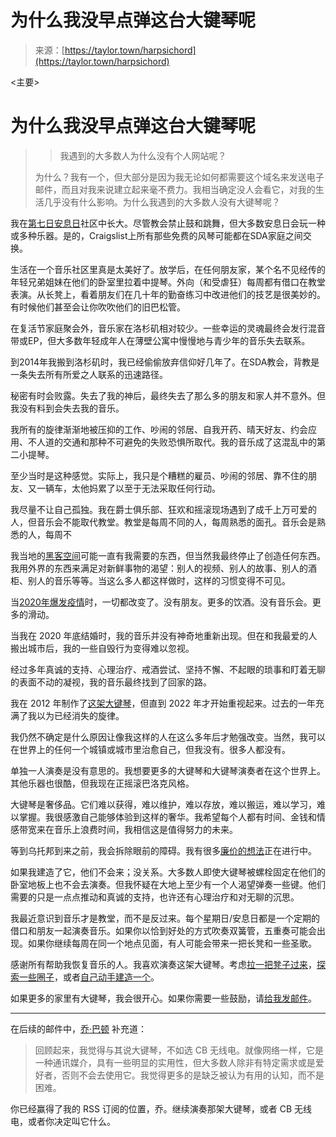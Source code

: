 <!--yml

分类：未分类

日期：2024年05月27日14:27:54

-->

# 为什么我没早点弹这台大键琴呢

> 来源：[https://taylor.town/harpsichord](https://taylor.town/harpsichord)

<主要>

# 为什么我没早点弹这台大键琴呢

> > 我遇到的大多数人为什么没有个人网站呢？
> > 
> 为什么？我有一个，但大部分是因为我无论如何都需要这个域名来发送电子邮件，而且对我来说建立起来毫不费力。我相当确定没人会看它，对我的生活几乎没有什么影响。为什么我遇到的大多数人没有大键琴呢？

我在[第七日安息日](https://en.wikipedia.org/wiki/Seventh-day_Adventist_Church)社区中长大。尽管教会禁止鼓和跳舞，但大多数安息日会玩一种或多种乐器。是的，Craigslist上所有那些免费的风琴可能都在SDA家庭之间交换。

生活在一个音乐社区里真是太美好了。放学后，在任何朋友家，某个名不见经传的年轻兄弟姐妹在他们的卧室里拉着中提琴。外向（和受虐狂）每周都有借口在教堂表演。从长凳上，看着朋友们在几十年的勤奋练习中改进他们的技艺是很美妙的。有时候他们甚至会让你吹吹他们的旧巴松管。

在复活节家庭聚会外，音乐家在洛杉矶相对较少。一些幸运的灵魂最终会发行混音带或EP，但大多数年轻成年人在薄壁公寓中慢慢地与青少年的音乐失去联系。

到2014年我搬到洛杉矶时，我已经偷偷放弃信仰好几年了。在SDA教会，背教是一条失去所有所爱之人联系的迅速路径。

秘密有时会败露。失去了我的神后，最终失去了那么多的朋友和家人并不意外。但我没有料到会失去我的音乐。

我所有的旋律渐渐地被压抑的工作、吵闹的邻居、自我开药、晴天好友、约会应用、不人道的交通和那种不可避免的失败恐惧所取代。我的音乐成了这混乱中的第二小提琴。

至少当时是这种感觉。实际上，我只是个糟糕的雇员、吵闹的邻居、靠不住的朋友、又一辆车，太他妈累了以至于无法采取任何行动。

我尽量不让自己孤独。我在爵士俱乐部、狂欢和摇滚现场遇到了成千上万可爱的人，但音乐会不能取代教堂。教堂是每周不同的人，每周熟悉的面孔。音乐会是熟悉的人，每周不

我当地的[黑客空间](https://en.wikipedia.org/wiki/Hackerspace)可能一直有我需要的东西，但当然我最终停止了创造任何东西。我用外界的东西来满足对新鲜事物的渴望：别人的视频、别人的故事、别人的酒柜、别人的音乐等等。当这么多人都这样做时，这样的习惯变得不可见。

当[2020年爆发疫情](https://en.wikipedia.org/wiki/COVID-19)时，一切都改变了。没有朋友。更多的饮酒。没有音乐会。更多的滑动。

当我在 2020 年底结婚时，我的音乐并没有神奇地重新出现。但在和我最爱的人搬出城市后，我的一些自毁行为变得难以忽视。

经过多年真诚的支持、心理治疗、戒酒尝试、坚持不懈、不起眼的琐事和盯着无聊的表面不动的凝视，我的音乐最终找到了回家的路。

我在 2012 年制作了[这架大键琴](/)，但直到 2022 年才开始重视起来。过去的一年充满了我以为已经消失的旋律。

我仍然不确定是什么原因让像我这样的人在这么多年后才勉强改变。当然，我可以在世界上的任何一个城镇或城市里治愈自己，但我没有。很多人都没有。

单独一人演奏是没有意思的。我想要更多的大键琴和大键琴演奏者在这个世界上。其他乐器也很酷，但我现在正摇滚巴洛克风格。

大键琴是奢侈品。它们难以获得，难以维护，难以存放，难以搬运，难以学习，难以掌握。我很感激自己能够体验到这样的奢华。我希望每个人都有时间、金钱和情感带宽来在音乐上浪费时间，我相信这是值得努力的未来。

等到乌托邦到来之前，我会拆除眼前的障碍。我有很多[廉价的想法](https://potato.cheap)正在进行中。

如果我建造了它，他们不会来；没关系。大多数人即使大键琴被螺栓固定在他们的卧室地板上也不会去演奏。但我怀疑在大地上至少有一个人渴望弹奏一些键。他们需要的只是一点点推动和真诚的支持，也许还有心理治疗和对无聊的沉思。

我最近意识到音乐才是教堂，而不是反过来。每个星期日/安息日都是一个定期的借口和朋友一起演奏音乐。如果你以恰到好处的方式吹奏双簧管，五重奏可能会出现。如果你继续每周在同一个地点见面，有人可能会带来一把长凳和一些圣歌。

感谢所有帮助我恢复音乐的人。我喜欢演奏这架大键琴。考虑[拉一把凳子过来](https://newsletter.taylor.town)，[探索一些圈子](https://blogs.hn)，或者[自己动手建造一个](https://bearblog.dev)。

如果更多的家里有大键琴，我会很开心。如果你需要一些鼓励，请[给我发邮件](/cdn-cgi/l/email-protection#29414c454546695d485045465b075d465e47)。

* * *

在后续的邮件中，[乔·巴顿](https://joebutton.co.uk) 补充道：

> 回顾起来，我觉得与其说大键琴，不如选 CB 无线电。就像网络一样，它是一种通讯媒介，具有一些明显的实用性，但大多数人除非有特定需求或是爱好者，否则不会去使用它。我觉得更多的是缺乏被认为有用的认知，而不是困难。

你已经赢得了我的 RSS 订阅的位置，乔。继续演奏那架大键琴，或者 CB 无线电，或者你决定叫它什么。

</main>
